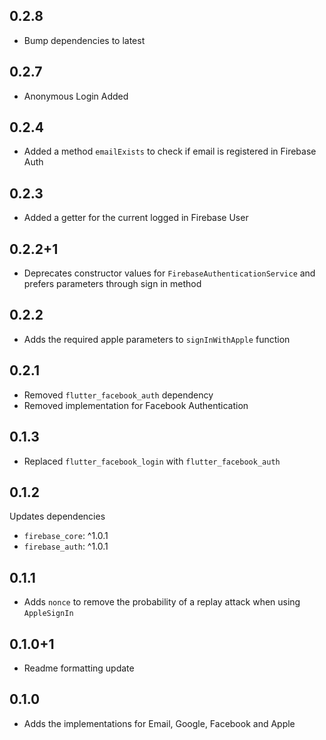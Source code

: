 ## 0.2.8

- Bump dependencies to latest
## 0.2.7
- Anonymous Login Added

## 0.2.4

- Added a method `emailExists` to check if email is registered in Firebase Auth

## 0.2.3

- Added a getter for the current logged in Firebase User

## 0.2.2+1

- Deprecates constructor values for `FirebaseAuthenticationService` and prefers parameters through sign in method

## 0.2.2

- Adds the required apple parameters to `signInWithApple` function

## 0.2.1

- Removed `flutter_facebook_auth` dependency
- Removed implementation for Facebook Authentication

## 0.1.3

- Replaced `flutter_facebook_login` with `flutter_facebook_auth`

## 0.1.2

Updates dependencies

- `firebase_core`: ^1.0.1
- `firebase_auth`: ^1.0.1

## 0.1.1

- Adds `nonce` to remove the probability of a replay attack when using `AppleSignIn`

## 0.1.0+1

- Readme formatting update

## 0.1.0

- Adds the implementations for Email, Google, Facebook and Apple
